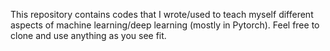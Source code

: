 This repository contains codes that I wrote/used to teach myself different aspects of machine learning/deep learning (mostly in Pytorch). Feel free to clone and use anything as you see fit. 
